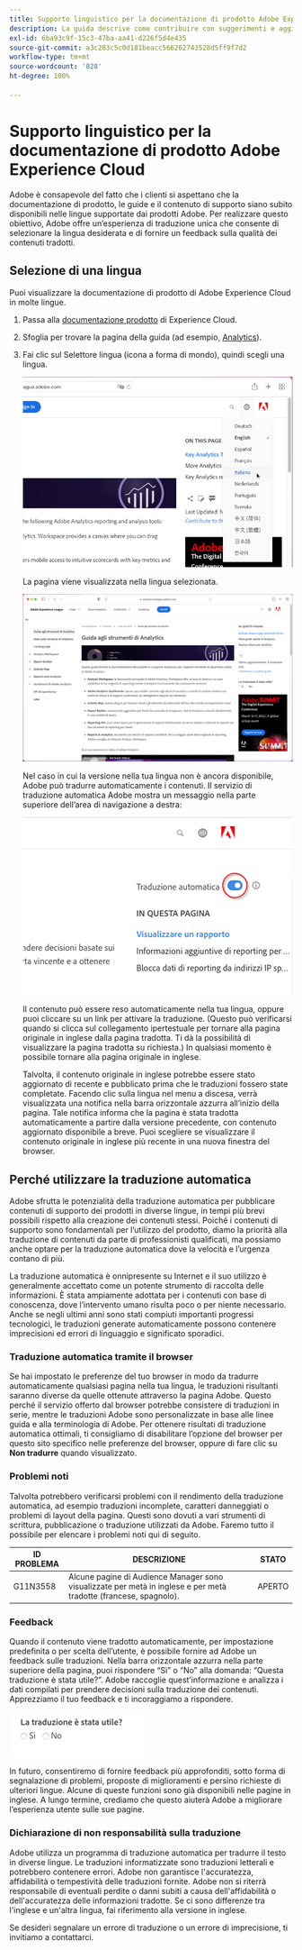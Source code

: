 ```yaml
---
title: Supporto linguistico per la documentazione di prodotto Adobe Experience Cloud
description: La guida descrive come contribuire con suggerimenti e aggiunte al sito della documentazione di Adobe.
exl-id: 6ba93c9f-15c3-47ba-aa41-d226f5d4e435
source-git-commit: a3c283c5c0d181beacc566262743528d5ff9f7d2
workflow-type: tm+mt
source-wordcount: '828'
ht-degree: 100%

---
```


# Supporto linguistico per la documentazione di prodotto Adobe Experience Cloud

Adobe è consapevole del fatto che i clienti si aspettano che la documentazione di prodotto, le guide e il contenuto di supporto siano subito disponibili nelle lingue supportate dai prodotti Adobe. Per realizzare questo obiettivo, Adobe offre un’esperienza di traduzione unica che consente di selezionare la lingua desiderata e di fornire un feedback sulla qualità dei contenuti tradotti.

## Selezione di una lingua

Puoi visualizzare la documentazione di prodotto di Adobe Experience Cloud in molte lingue.

1. Passa alla [documentazione prodotto](https://helpx.adobe.com/it/support/experience-cloud.html) di Experience Cloud.

1. Sfoglia per trovare la pagina della guida (ad esempio, [Analytics](https://docs.adobe.com/content/help/it-IT/analytics/landing/home.html)).

1. Fai clic sul Selettore lingua (icona a forma di mondo), quindi scegli una lingua.

   ![Selettore lingua](assets/language-dropdown.png)

   La pagina viene visualizzata nella lingua selezionata.

   ![Pagina tradotta](assets/french.png)

   Nel caso in cui la versione nella tua lingua non è ancora disponibile, Adobe può tradurre automaticamente i contenuti. Il servizio di traduzione automatica Adobe mostra un messaggio nella parte superiore dell’area di navigazione a destra:

   ![Messaggio di traduzione](assets/machine-translation-message.png)

   Il contenuto può essere reso automaticamente nella tua lingua, oppure puoi cliccare su un link per attivare la traduzione. (Questo può verificarsi quando si clicca sul collegamento ipertestuale per tornare alla pagina originale in inglese dalla pagina tradotta. Ti dà la possibilità di visualizzare la pagina tradotta su richiesta.) In qualsiasi momento è possibile tornare alla pagina originale in inglese.

   Talvolta, il contenuto originale in inglese potrebbe essere stato aggiornato di recente e pubblicato prima che le traduzioni fossero state completate. Facendo clic sulla lingua nel menu a discesa, verrà visualizzata una notifica nella barra orizzontale azzurra all’inizio della pagina. Tale notifica informa che la pagina è stata tradotta automaticamente a partire dalla versione precedente, con contenuto aggiornato disponibile a breve. Puoi scegliere se visualizzare il contenuto originale in inglese più recente in una nuova finestra del browser.

## Perché utilizzare la traduzione automatica

Adobe sfrutta le potenzialità della traduzione automatica per pubblicare contenuti di supporto dei prodotti in diverse lingue, in tempi più brevi possibili rispetto alla creazione dei contenuti stessi. Poiché i contenuti di supporto sono fondamentali per l’utilizzo del prodotto, diamo la priorità alla traduzione di contenuti da parte di professionisti qualificati, ma possiamo anche optare per la traduzione automatica dove la velocità e l’urgenza contano di più.

La traduzione automatica è onnipresente su Internet e il suo utilizzo è generalmente accettato come un potente strumento di raccolta delle informazioni. È stata ampiamente adottata per i contenuti con base di conoscenza, dove l’intervento umano risulta poco o per niente necessario. Anche se negli ultimi anni sono stati compiuti importanti progressi tecnologici, le traduzioni generate automaticamente possono contenere imprecisioni ed errori di linguaggio e significato sporadici.

### Traduzione automatica tramite il browser

Se hai impostato le preferenze del tuo browser in modo da tradurre automaticamente qualsiasi pagina nella tua lingua, le traduzioni risultanti saranno diverse da quelle ottenute attraverso la pagina Adobe. Questo perché il servizio offerto dal browser potrebbe consistere di traduzioni in serie, mentre le traduzioni Adobe sono personalizzate in base alle linee guida e alla terminologia di Adobe. Per ottenere risultati di traduzione automatica ottimali, ti consigliamo di disabilitare l’opzione del browser per questo sito specifico nelle preferenze del browser, oppure di fare clic su **Non tradurre** quando visualizzato.

### Problemi noti

Talvolta potrebbero verificarsi problemi con il rendimento della traduzione automatica, ad esempio traduzioni incomplete, caratteri danneggiati o problemi di layout della pagina. Questi sono dovuti a vari strumenti di scrittura, pubblicazione o traduzione utilizzati da Adobe. Faremo tutto il possibile per elencare i problemi noti qui di seguito.

| **ID PROBLEMA** | **DESCRIZIONE** | **STATO** |
|--------------|-------------------------------------------------------------------------------------|------------|
| G11N3558 | Alcune pagine di Audience Manager sono visualizzate per metà in inglese e per metà tradotte (francese, spagnolo). | APERTO |

### Feedback

Quando il contenuto viene tradotto automaticamente, per impostazione predefinita o per scelta dell’utente, è possibile fornire ad Adobe un feedback sulle traduzioni. Nella
barra orizzontale azzurra nella parte superiore della pagina, puoi rispondere “Sì” o “No” alla domanda: “Questa traduzione è stata utile?”. Adobe raccoglie quest’informazione
e analizza i dati compilati per prendere decisioni sulla traduzione dei contenuti. Apprezziamo il tuo feedback e ti incoraggiamo a rispondere.

![Feedback](assets/machine-translation-feedback.png)

In futuro, consentiremo di fornire feedback più approfonditi, sotto forma di segnalazione di problemi, proposte di miglioramenti e persino richieste
di ulteriori lingue. Alcune di queste funzioni sono già disponibili nelle pagine in inglese. A lungo termine, crediamo che questo aiuterà Adobe a migliorare
l’esperienza utente sulle sue pagine.

<!--
![Improve this page](assets/feedback.png)
-->

### Dichiarazione di non responsabilità sulla traduzione

Adobe utilizza un programma di traduzione automatica per tradurre il testo in diverse lingue. Le traduzioni informatizzate sono traduzioni letterali e potrebbero contenere errori. Adobe non garantisce l&#39;accuratezza, affidabilità o tempestività delle traduzioni fornite. Adobe non si riterrà responsabile di eventuali perdite o danni subiti a causa dell&#39;affidabilità o dell&#39;accuratezza delle informazioni tradotte. Se ci sono differenze tra l&#39;inglese e un&#39;altra lingua, fai riferimento alla versione in inglese.

Se desideri segnalare un errore di traduzione o un errore di imprecisione, ti invitiamo a contattarci.
